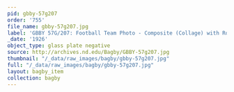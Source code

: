 ```yaml
---
pid: gbby-57g207
order: '755'
file_name: gbby-57g207.jpg
label: 'GBBY 57G/207: Football Team Photo - Composite (Collage) with Rockne - 1926'
_date: '1926'
object_type: glass plate negative
source: http://archives.nd.edu/Bagby/GBBY-57g207.jpg
thumbnail: "/_data/raw_images/bagby/gbby-57g207.jpg"
full: "/_data/raw_images/bagby/gbby-57g207.jpg"
layout: bagby_item
collection: bagby
---
```


